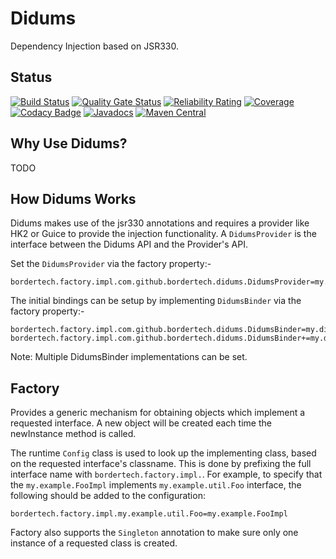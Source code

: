 # Didums
Dependency Injection based on JSR330.

## Status
[![Build Status](https://travis-ci.com/BorderTech/didums.svg?branch=master)](https://travis-ci.com/BorderTech/didums)
[![Quality Gate Status](https://sonarcloud.io/api/project_badges/measure?project=bordertech-didums&metric=alert_status)](https://sonarcloud.io/dashboard?id=bordertech-didums)
[![Reliability Rating](https://sonarcloud.io/api/project_badges/measure?project=bordertech-didums&metric=reliability_rating)](https://sonarcloud.io/dashboard?id=bordertech-didums)
[![Coverage](https://sonarcloud.io/api/project_badges/measure?project=bordertech-didums&metric=coverage)](https://sonarcloud.io/dashboard?id=bordertech-didums)
[![Codacy Badge](https://api.codacy.com/project/badge/Grade/60fbedbceee84805a244d89182a41310)](https://www.codacy.com/app/BorderTech/didums?utm_source=github.com&amp;utm_medium=referral&amp;utm_content=BorderTech/didums&amp;utm_campaign=Badge_Grade)
[![Javadocs](https://www.javadoc.io/badge/com.github.bordertech.didums/didums-core.svg)](https://www.javadoc.io/doc/com.github.bordertech.didums/didums-core)
[![Maven Central](https://img.shields.io/maven-central/v/com.github.bordertech.didums/didums-core.svg?label=Maven%20Central)](https://search.maven.org/search?q=g:%22com.github.bordertech.didums%22%20AND%20a:%22didums-core%22)

## Why Use Didums?
TODO

## How Didums Works

Didums makes use of the jsr330 annotations and requires a provider like HK2 or Guice to provide the injection
functionality. A `DidumsProvider` is the interface between the Didums API and the Provider's API.

Set the `DidumsProvider` via the factory property:-
```
bordertech.factory.impl.com.github.bordertech.didums.DidumsProvider=my.didums.DidumsProviderImpl
```

The initial bindings can be setup by implementing `DidumsBinder` via the factory property:-
```
bordertech.factory.impl.com.github.bordertech.didums.DidumsBinder=my.didums.DidumsBinder1
bordertech.factory.impl.com.github.bordertech.didums.DidumsBinder+=my.didums.DidumsBinder2
```

Note: Multiple DidumsBinder implementations can be set.

## Factory
Provides a generic mechanism for obtaining objects which implement a requested interface. A new object will be
created each time the newInstance method is called.

The runtime `Config` class is used to look up the implementing class, based on the requested interface's
classname. This is done by prefixing the full interface name with `bordertech.factory.impl.`. For example, to specify
that the `my.example.FooImpl` implements `my.example.util.Foo` interface, the following should be added to the
configuration:
```
bordertech.factory.impl.my.example.util.Foo=my.example.FooImpl
```
Factory also supports the `Singleton` annotation to make sure only one instance of a requested class is created.

